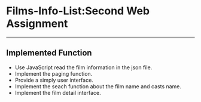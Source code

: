 # Films-Info-List:Second Web Assignment
***
## Implemented Function
* Use JavaScript read the film information in the json file.
* Implement the paging function.
* Provide a simply user interface.
* Implement the seach function about the film name and casts name.
* Implement the film detail interface.